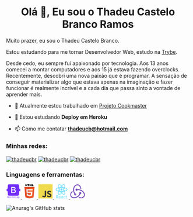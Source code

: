 <h1 align="center">Olá 👋, Eu sou o Thadeu Castelo Branco Ramos</h1>

Muito prazer, eu sou o Thadeu Castelo Branco. 

Estou estudando para me tornar Desenvolvedor Web, estudo na [Trybe](https://www.betrybe.com/). 

Desde cedo, eu sempre fui apaixonado por tecnologia. Aos 13 anos comecei a montar computadores e aos 15 já estava fazendo overclocks. Recentemente, descobri uma nova paixão que é programar. A sensação de conseguir materializar algo que estava apenas na imaginação e fazer funcionar é realmente incrível e a cada dia que passa sinto a vontade de aprender mais.

- 🔭 Atualmente estou trabalhado em [Projeto Cookmaster]()

- 🌱 Estou estudando **Deploy em Heroku**

- 📫 Como me contatar **thadeucb@hotmail.com**

<h3 align="left">Minhas redes:</h3>
<p align="left">
<a href="https://linkedin.com/in/thadeucbr" target="blank"><img align="center" src="https://cdn.jsdelivr.net/npm/simple-icons@3.0.1/icons/linkedin.svg" alt="thadeucbr" height="30" width="40" /></a>
<a href="https://instagram.com/thadeucbr" target="blank"><img align="center" src="https://cdn.jsdelivr.net/npm/simple-icons@3.0.1/icons/instagram.svg" alt="thadeucbr" height="30" width="40" /></a>
<a href="https://www.hackerrank.com/thadeucbr" target="blank"><img align="center" src="https://cdn.jsdelivr.net/npm/simple-icons@3.0.1/icons/hackerrank.svg" alt="thadeucbr" height="30" width="40" /></a>
</p>

<h3 align="left">Linguagens e ferramentas:</h3>
<p align="left"> <a href="https://getbootstrap.com" target="_blank"> <img src="https://raw.githubusercontent.com/devicons/devicon/master/icons/bootstrap/bootstrap-plain-wordmark.svg" alt="bootstrap" width="40" height="40"/> </a> <a href="https://www.w3.org/html/" target="_blank"> <img src="https://raw.githubusercontent.com/devicons/devicon/master/icons/html5/html5-original-wordmark.svg" alt="html5" width="40" height="40"/> </a> <a href="https://developer.mozilla.org/en-US/docs/Web/JavaScript" target="_blank"> <img src="https://raw.githubusercontent.com/devicons/devicon/master/icons/javascript/javascript-original.svg" alt="javascript" width="40" height="40"/> </a> <a href="https://reactjs.org/" target="_blank"> <img src="https://raw.githubusercontent.com/devicons/devicon/master/icons/react/react-original-wordmark.svg" alt="react" width="40" height="40"/> </a> <a href="https://redux.js.org" target="_blank"> <img src="https://raw.githubusercontent.com/devicons/devicon/master/icons/redux/redux-original.svg" alt="redux" width="40" height="40"/> </a> </p>

![Anurag's GitHub stats](https://github-readme-stats.vercel.app/api?username=thadeucbr&show_icons=true&theme=radical)
